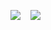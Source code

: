 ![](https://github-readme-stats.vercel.app/api?username=devdyna&show_icons=true&theme=merko)   &nbsp;&nbsp;      ![](https://github-readme-stats.vercel.app/api/top-langs/?username=devdyna&layout=compact&langs_count=10&theme=merko)
